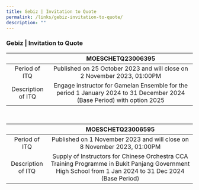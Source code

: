 ```yaml
---
title: Gebiz | Invitation to Quote
permalink: /links/gebiz-invitation-to-quote/
description: ""
---
```

### Gebiz | Invitation to Quote

|   | MOESCHETQ23006395 |
|:---:|:---:|
| Period of ITQ | Published on 25 October 2023 and will close on 2 November 2023, 01:00PM |
| Description of ITQ | Engage instructor for Gamelan Ensemble for the period 1 January 2024 to 31 December 2024 (Base Period) with option 2025

<br>

|   | MOESCHETQ23006595 |
|:---:|:---:|
| Period of ITQ | Published on 1 November 2023 and will close on 8 November 2023, 01:00PM |
| Description of ITQ | Supply of Instructors for Chinese Orchestra CCA Training Programme in Bukit Panjang Government High School from 1 Jan 2024 to 31 Dec 2024 (Base Period)